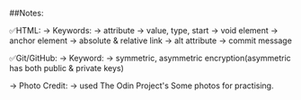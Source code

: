 ##Notes:

✅HTML:
-> Keywords:
            -> attribute
            -> value, type, start
            -> void element
            -> anchor element
            -> absolute & relative link
            -> alt attribute
            -> commit message

✅Git/GitHub:
-> Keyword:
            -> symmetric, asymmetric encryption(asymmetric has both public & private keys)
            



-> Photo Credit:
            -> used The Odin Project's Some photos for practising.
